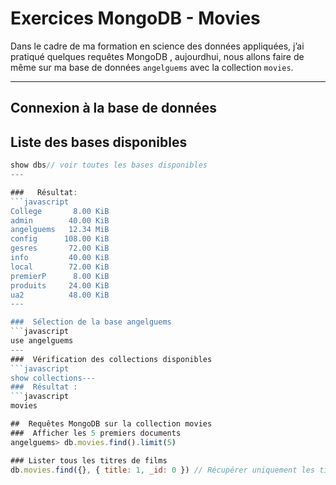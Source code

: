# Exercices MongoDB - Movies

Dans le cadre de ma formation en science des données appliquées, j’ai pratiqué quelques requêtes MongoDB , aujourdhui, nous allons faire de même sur ma base de données `angelguems` avec la collection `movies`.

---

##  Connexion à la base de données

##  Liste des bases disponibles
```javascript
show dbs// voir toutes les bases disponibles
---

###   Résultat:
```javascript
College       8.00 KiB
admin        40.00 KiB
angelguems   12.34 MiB
config      108.00 KiB
gesres       72.00 KiB
info         40.00 KiB
local        72.00 KiB
premierP      8.00 KiB
produits     24.00 KiB
ua2          48.00 KiB
---

###  Sélection de la base angelguems
```javascript
use angelguems
---
###  Vérification des collections disponibles
```javascript
show collections---
###  Résultat :
```javascript
movies

##  Requêtes MongoDB sur la collection movies
###  Afficher les 5 premiers documents
angelguems> db.movies.find().limit(5)

### Lister tous les titres de films
db.movies.find({}, { title: 1, _id: 0 }) // Récupérer uniquement les titres des films sans afficher l’ID.


